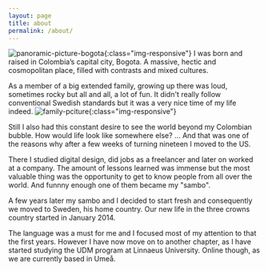 ```yaml
---
layout: page
title: about
permalink: /about/
---
```


![panoramic-picture-bogota](../img/bogota.jpg){:class="img-responsive"}
I was born and raised in Colombia’s capital city, Bogota. A massive, hectic and cosmopolitan place, filled with contrasts and mixed cultures.

As a member of a big extended family, growing up there was loud, sometimes rocky but all and all, a lot of fun. 
It didn't really follow conventional Swedish standards but it was a very nice time of my life indeed.
![family-pciture](../img/family.jpg){:class="img-responsive"}

Still I also had this constant desire to see the world beyond my Colombian bubble. How would life look like somewhere 
else? ... And that was one of the reasons why after a few weeks of turning nineteen I moved to the US.

There I studied digital design, did jobs as a freelancer and later on worked at a company. The amount of lessons learned 
was immense but the most valuable thing was the opportunity to get to know people from all over the world. 
And funnny enough one of them became my "sambo".

A few years later my sambo and I decided to start fresh and consequently
we moved to Sweden, his home country. Our new life in the three crowns country started in January 2014.

The language was a must for me and I focused most of my attention to that the first years. 
However I have now move on to another chapter, as I have started studying the UDM program at Linnaeus University. 
Online though, as we are currently based in Umeå.
